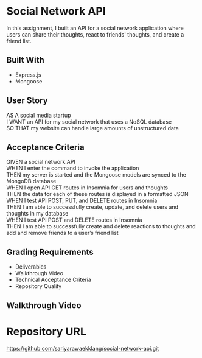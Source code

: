# Social Network API

In this assignment, I built an API for a social network application where users can share their thoughts, react to friends' thoughts, and create a friend list.

## Built With

- Express.js
- Mongoose

## User Story

AS A social media startup
</br>
I WANT an API for my social network that uses a NoSQL database
</br>
SO THAT my website can handle large amounts of unstructured data

## Acceptance Criteria

GIVEN a social network API
</br>
WHEN I enter the command to invoke the application
</br>
THEN my server is started and the Mongoose models are synced to the MongoDB database
</br>
WHEN I open API GET routes in Insomnia for users and thoughts
</br>
THEN the data for each of these routes is displayed in a formatted JSON
</br>
WHEN I test API POST, PUT, and DELETE routes in Insomnia
</br>
THEN I am able to successfully create, update, and delete users and thoughts in my database
</br>
WHEN I test API POST and DELETE routes in Insomnia
</br>
THEN I am able to successfully create and delete reactions to thoughts and add and remove friends to a user’s friend list

## Grading Requirements

- Deliverables
- Walkthrough Video
- Technical Acceptance Criteria
- Repository Quality

## Walkthrough Video

# Repository URL

https://github.com/sariyarawaekklang/social-network-api.git
